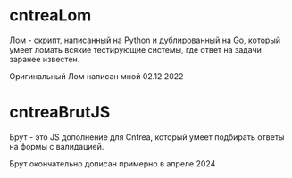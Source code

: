 # cntreaLom
Лом - скрипт, написанный на Python и дублированный на Go, который умеет ломать всякие тестирующие системы, где ответ на задачи заранее известен.

Оригинальный Лом написан мной 02.12.2022
# cntreaBrutJS
Брут - это JS дополнение для Cntrea, который умеет подбирать ответы на формы с валидацией.

Брут окончательно дописан примерно в апреле 2024
